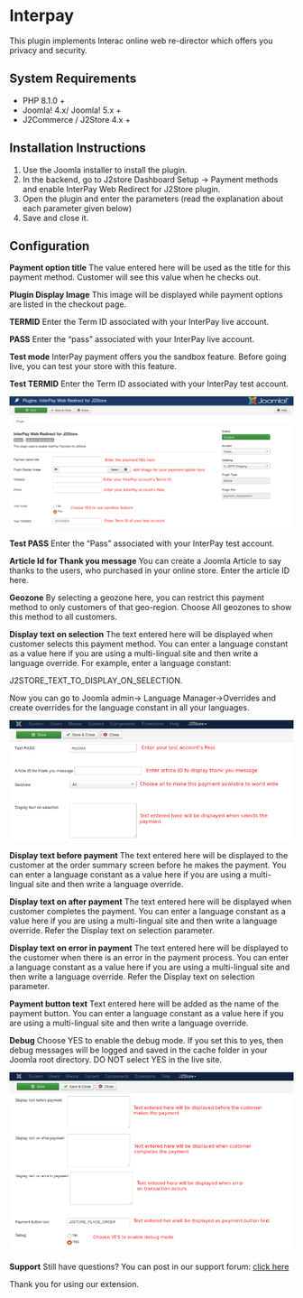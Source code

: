 # Interpay

This plugin implements Interac online web re-director which offers you privacy and security.

## System Requirements <a href="#system-requirements" id="system-requirements"></a>

* PHP 8.1.0 +
* Joomla! 4.x/ Joomla! 5.x +
* J2Commerce / J2Store 4.x +

## Installation Instructions <a href="#installation-instructions" id="installation-instructions"></a>

1. Use the Joomla installer to install the plugin.
2. In the backend, go to J2store Dashboard Setup -> Payment methods and enable InterPay Web Redirect for J2Store plugin.
3. Open the plugin and enter the parameters (read the explanation about each parameter given below)
4. Save and close it.

## Configuration <a href="#configuration" id="configuration"></a>

**Payment option title** The value entered here will be used as the title for this payment method. Customer will see this value when he checks out.

**Plugin Display Image** This image will be displayed while payment options are listed in the checkout page.

**TERMID** Enter the Term ID associated with your InterPay live account.

**PASS** Enter the “pass” associated with your InterPay live account.

**Test mode** InterPay payment offers you the sandbox feature. Before going live, you can test your store with this feature.

**Test TERMID** Enter the Term ID associated with your InterPay test account.

![interpay](https://raw.githubusercontent.com/j2store/doc-images/master/payment-methods/interpay/interpay-01.png)

**Test PASS** Enter the “Pass” associated with your InterPay test account.

**Article Id for Thank you message** You can create a Joomla Article to say thanks to the users, who purchased in your online store. Enter the article ID here.

**Geozone** By selecting a geozone here, you can restrict this payment method to only customers of that geo-region. Choose All geozones to show this method to all customers.

**Display text on selection** The text entered here will be displayed when customer selects this payment method. You can enter a language constant as a value here if you are using a multi-lingual site and then write a language override. For example, enter a language constant:

J2STORE\_TEXT\_TO\_DISPLAY\_ON\_SELECTION.

Now you can go to Joomla admin-> Language Manager->Overrides and create overrides for the language constant in all your languages.

![itrpy](https://raw.githubusercontent.com/j2store/doc-images/master/payment-methods/interpay/interpay-02.png)

**Display text before payment** The text entered here will be displayed to the customer at the order summary screen before he makes the payment. You can enter a language constant as a value here if you are using a multi-lingual site and then write a language override.

**Display text on after payment** The text entered here will be displayed when customer completes the payment. You can enter a language constant as a value here if you are using a multi-lingual site and then write a language override. Refer the Display text on selection parameter.

**Display text on error in payment** The text entered here will be displayed to the customer when there is an error in the payment process. You can enter a language constant as a value here if you are using a multi-lingual site and then write a language override. Refer the Display text on selection parameter.

**Payment button text** Text entered here will be added as the name of the payment button. You can enter a language constant as a value here if you are using a multi-lingual site and then write a language override.

**Debug** Choose YES to enable the debug mode. If you set this to yes, then debug messages will be logged and saved in the cache folder in your Joomla root directory. DO NOT select YES in the live site.

![intpay](https://raw.githubusercontent.com/j2store/doc-images/master/payment-methods/interpay/interpay-03.png)

**Support** Still have questions? You can post in our support forum: [click here](http://j2store.org/forum/index.html)

Thank you for using our extension.
